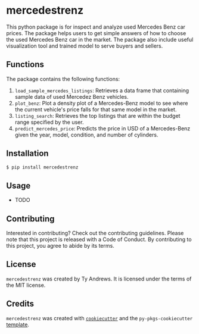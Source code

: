 # mercedestrenz

This python package is for inspect and analyze used Mercedes Benz car prices. The package helps users to get simple answers of how to choose the used Mercedes Benz car in the market. The package also include useful visualization tool and trained model to serve buyers and sellers.

## Functions
The package contains the following functions:
1. `load_sample_mercedes_listings`: Retrieves a data frame that containing sample data of used Mercedez Benz vehicles.
2. `plot_benz`: Plot a density plot of a Mercedes-Benz model to see where the current vehicle's price falls for that same model in the market.
3. `listing_search`: Retrieves the top listings that are within the budget range specified by the user.
4. `predict_mercedes_price`: Predicts the price in USD of a Mercedes-Benz given the year, model, condition, and number of cylinders.

## Installation

```bash
$ pip install mercedestrenz
```

## Usage

- TODO

## Contributing

Interested in contributing? Check out the contributing guidelines. Please note that this project is released with a Code of Conduct. By contributing to this project, you agree to abide by its terms.

## License

`mercedestrenz` was created by Ty Andrews. It is licensed under the terms of the MIT license.

## Credits

`mercedestrenz` was created with [`cookiecutter`](https://cookiecutter.readthedocs.io/en/latest/) and the `py-pkgs-cookiecutter` [template](https://github.com/py-pkgs/py-pkgs-cookiecutter).
